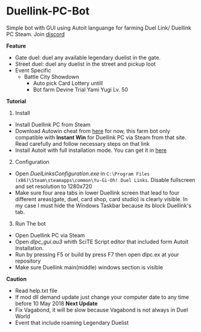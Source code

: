# Duellink-PC-Bot
Simple bot with GUI using Autoit languange for farming Duel Link/ Duellink PC Steam. Join [discord](https://discord.gg/hfg5jC)

**Feature**  
  - Gate duel: duel any available legendary duelist in the gate.
  - Street duel: duel any duelist in the street and pickup loot
  - Event Specific
	- Battle City Showdown
		- Auto pick Card Lottery untill
		- Bot farm Devine Trial Yami Yugi Lv. 50
		
		
**Tutorial**

1. Install
  - Install Duellink PC from Steam
  - Download Autowin cheat from [here](https://ex.in.th)
    for now, this farm bot only compatible with __Instant Win__ for Duellink PC via Steam from that site. Read carefully
    and follow necessary steps on that link
  - Install Autoit with full installation mode. You can get it in [here](https://www.autoitscript.com/site/autoit/downloads/)
2. Configuration
  - Open *DuelLinksConfiguration.exe* in `C:\Program Files (x86)\Steam\steamapps\common\Yu-Gi-Oh! Duel Links`. Disable fullscreen and set resolution
    to 1280x720
  - Make sure four area tabs in lower Duellink screen that lead to four different areas(gate, duel, card shop, card studio) is clearly visible. In my case
    I must hide the Windows Taskbar because its block Duellink's tab.

3. Run The bot
  - Open Duellink PC via Steam
  - Open *dlpc_gui.au3* whith SciTE Script editor that included form Autoit Installation.
  - Run by pressing F5 or build by press F7 then open dlpc.ex at your repository
  - Make sure Duellink main(middle) windows section is visible
  
**Caution**
  - Read help.txt file 
  - If mod dll demand update just change your computer date to any time before 10 May 2018
**Next Update**
  - Fix Vagabond, it will be slow because Vagabond is not always in Duel World
  - Event that include roaming Legendary Duelist
